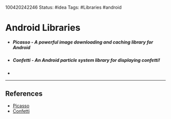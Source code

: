 100420242246
Status: #idea
Tags: #Libraries #android 

# Android Libraries
- ##### Picasso - A powerful image downloading and caching library for Android
- ##### Confetti - An Android particle system library for displaying confetti!
- 




___
## References
- [Picasso](https://github.com/square/picasso)
- [Confetti](https://github.com/jinatonic/confetti)

